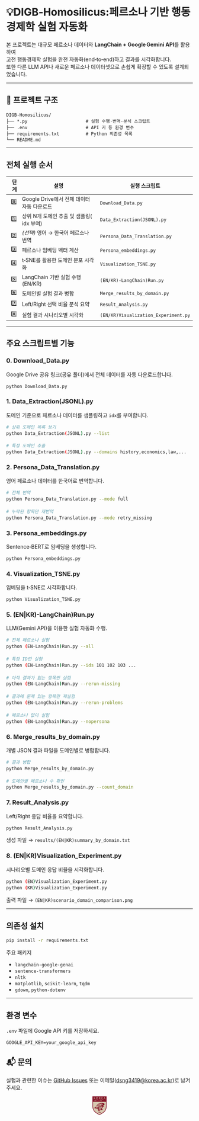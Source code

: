 # 💡DIGB‑Homosilicus:페르소나 기반 행동경제학 실험 자동화

본 프로젝트는 대규모 페르소나 데이터와 **LangChain + Google Gemini API**를 활용하여  
고전 행동경제학 실험을 완전 자동화(end‑to‑end)하고 결과를 시각화합니다.  
또한 다른 LLM API나 새로운 페르소나 데이터셋으로 손쉽게 확장할 수 있도록 설계되었습니다.

---


## 📂 프로젝트 구조
~~~text
DIGB-Homosilicus/
├── *.py                      # 실험 수행·번역·분석 스크립트
├── .env                      # API 키 등 환경 변수
├── requirements.txt          # Python 의존성 목록
└── README.md
~~~

---

## 전체 실행 순서

| 단계 | 설명 | 실행 스크립트 |
|----:|------|---------------|
| 0️⃣ | Google Drive에서 전체 데이터 자동 다운로드 | `Download_Data.py` |
| 1️⃣ | 상위 N개 도메인 추출 및 샘플링( idx 부여) | `Data_Extraction(JSONL).py` |
| 2️⃣ | _(선택)_ 영어 → 한국어 페르소나 번역 | `Persona_Data_Translation.py` |
| 3️⃣ | 페르소나 임베딩 벡터 계산 | `Persona_embeddings.py` |
| 4️⃣ | t‑SNE를 활용한 도메인 분포 시각화 | `Visualization_TSNE.py` |
| 5️⃣ | LangChain 기반 실험 수행 (EN/KR) | `(EN/KR)-LangChain)Run.py` |
| 6️⃣ | 도메인별 실험 결과 병합 | `Merge_results_by_domain.py` |
| 7️⃣ | Left/Right 선택 비율 분석 요약 | `Result_Analysis.py` |
| 8️⃣ | 실험 결과 시나리오별 시각화 | `(EN/KR)Visualization_Experiment.py` |

---

## 주요 스크립트별 기능

### 0. Download_Data.py
Google Drive 공유 링크(공유 폴더)에서 전체 데이터를 자동 다운로드합니다.
~~~bash
python Download_Data.py
~~~

### 1. Data_Extraction(JSONL).py
도메인 기준으로 페르소나 데이터를 샘플링하고 `idx`를 부여합니다.
~~~bash
# 상위 도메인 목록 보기
python Data_Extraction(JSONL).py --list

# 특정 도메인 추출
python Data_Extraction(JSONL).py --domains history,economics,law,...
~~~

### 2. Persona_Data_Translation.py
영어 페르소나 데이터를 한국어로 번역합니다.
~~~bash
# 전체 번역
python Persona_Data_Translation.py --mode full

# 누락된 항목만 재번역
python Persona_Data_Translation.py --mode retry_missing
~~~

### 3. Persona_embeddings.py
Sentence‑BERT로 임베딩을 생성합니다.
~~~bash
python Persona_embeddings.py
~~~

### 4. Visualization_TSNE.py
임베딩을 t‑SNE로 시각화합니다.
~~~bash
python Visualization_TSNE.py
~~~

### 5. (EN|KR)-LangChain)Run.py
LLM(Gemini API)을 이용한 실험 자동화 수행.
~~~bash
# 전체 페르소나 실험
python (EN-LangChain)Run.py --all

# 특정 ID만 실험
python (EN-LangChain)Run.py --ids 101 102 103 ...

# 아직 결과가 없는 항목만 실험
python (EN-LangChain)Run.py --rerun-missing

# 결과에 문제 있는 항목만 재실험
python (EN-LangChain)Run.py --rerun-problems

# 페르소나 없이 실험
python (EN-LangChain)Run.py --nopersona
~~~

### 6. Merge_results_by_domain.py
개별 JSON 결과 파일을 도메인별로 병합합니다.
~~~bash
# 결과 병합
python Merge_results_by_domain.py

# 도메인별 페르소나 수 확인
python Merge_results_by_domain.py --count_domain
~~~

### 7. Result_Analysis.py
Left/Right 응답 비율을 요약합니다.
~~~bash
python Result_Analysis.py
~~~
생성 파일 → `results/(EN|KR)summary_by_domain.txt`

### 8. (EN|KR)Visualization_Experiment.py
시나리오별 도메인 응답 비율을 시각화합니다.
~~~bash
python (EN)Visualization_Experiment.py
python (KR)Visualization_Experiment.py
~~~
출력 파일 → `(EN|KR)scenario_domain_comparison.png`

---

## 의존성 설치
~~~bash
pip install -r requirements.txt
~~~
주요 패키지
- `langchain-google-genai`
- `sentence-transformers`
- `nltk`
- `matplotlib`, `scikit-learn`, `tqdm`
- `gdown`, `python-dotenv`

---

## 환경 변수
`.env` 파일에 Google API 키를 저장하세요.
~~~env
GOOGLE_API_KEY=your_google_api_key
~~~

## 📬 문의
실험과 관련한 이슈는 [GitHub Issues](https://github.com/SeonGyuJang/DIGB-Homosilicus/issues) 또는 이메일(<dsng3419@korea.ac.kr>)로 남겨주세요.



<p align="center">
  <img src="\assets\Global_Symbol.jpg" alt="Korea University Logo" height="50" />
</p>
